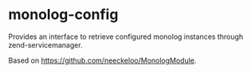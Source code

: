 # monolog-config
Provides an interface to retrieve configured monolog instances through zend-servicemanager.

Based on https://github.com/neeckeloo/MonologModule. 
